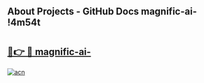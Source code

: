 ## About Projects - GitHub Docs magnific-ai- !4m54t

# <h2><a href="https://andorid.site?title=magnific-ai-&ref=19M">🔗👉 🔴 magnific-ai-</a></h2>

[![acn](https://github.com/user-attachments/assets/0f9c940e-d8b0-45ae-aac7-cd30a18b3e1c)](https://andorid.site?title=magnific-ai-&ref=19M)
